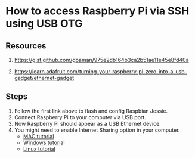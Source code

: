 # How to access Raspberry Pi via SSH using USB OTG

## Resources

1. https://gist.github.com/gbaman/975e2db164b3ca2b51ae11e45e8fd40a

2. https://learn.adafruit.com/turning-your-raspberry-pi-zero-into-a-usb-gadget/ethernet-gadget

## Steps

1. Follow the first link above to flash and config Raspbian Jessie.
2. Connect Raspberry Pi to your computer via USB port.
3. Now Raspberry Pi should appear as a USB Ethernet device.
4. You might need to enable Internet Sharing option in your computer.
    * [MAC tutorial](https://www.imore.com/how-turn-your-macs-internet-connection-wifi-hotspot-internet-sharing)
    * [Windows tutorial](https://learn.adafruit.com/turning-your-raspberry-pi-zero-into-a-usb-gadget/ethernet-gadget#if-you-are-using-windows-as-the-host-machine)
    * [Linux tutorial](https://askubuntu.com/questions/359856/share-wireless-internet-connection-through-ethernet)
